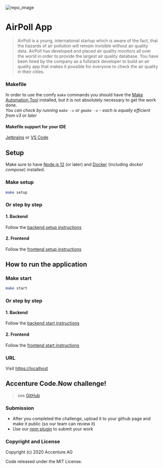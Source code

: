 ![repo_image](https://repository-images.githubusercontent.com/325600257/67771200-54e6-11eb-859c-a14b69c75d3c)

# AirPoll App
> AirPoll is a young, international startup which is aware of the fact, that the hazards of air pollution will remain invisible without air quality data. AirPoll has developed and placed air quality monitors all over the world in order to provide the largest air quality database.
You have been hired by the company as a fullstack developer to build an air quality app that makes it possible for everyone to check the air quality in their cities.

### Makefile
In order to use the comfy `make` commands you should have the
[Make Automation Tool](https://www.gnu.org/software/make/manual/make.html) installed,
but it is not absolutely necessary to get the work done.  
*You can check by running `make -v` or `gmake -v` - each is equally efficient from v3 or later*

#### Makefile support for your IDE
[Jetbrains](https://plugins.jetbrains.com/plugin/9333-makefile-support) or
[VS Code](https://marketplace.visualstudio.com/items?itemName=carlos-algms.make-task-provider)

## Setup
Make sure to have [Node.js 12](https://nodejs.org/en/download/) (or later)
and [Docker](https://docs.docker.com/get-docker/) (including *docker compose*) installed.

### Make setup
```bash
make setup
```

### Or step by step
#### 1. Backend
Follow the [backend setup instructions](./backend/README.md)

#### 2. Frontend
Follow the [frontend setup instructions](./frontend/README.md)

## How to run the application
### Make start
```bash
make start
```

### Or step by step
#### 1. Backend
Follow the [backend start instructions](./backend/README.md)

#### 2. Frontend
Follow the [frontend start instructions](./frontend/README.md)

### URL
Visit [https://localhost](https://localhost)

## Accenture Code.Now challenge!
> see [GitHub](https://github.com/AccentureChallenge/Code.Now)

### Submission
- After you completed the challenge, upload it to your github page and make it public (so our team can review it)
- Use our [npm plugin](https://www.npmjs.com/package/acn-code-now) to submit your work

### Copyright and License

Copyright (c) 2020 Accenture AG

Code released under the MIT License.
